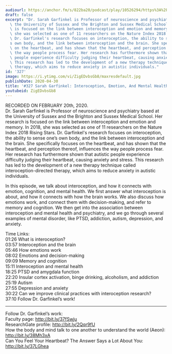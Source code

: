 ```yaml
---
audiourl: https://anchor.fm/s/822ba20/podcast/play/10526294/https%3A%2F%2Fd3ctxlq1ktw2nl.cloudfront.net%2Fproduction%2F2020-1-21%2F51601476-44100-2-a69a2120997a9.m4a
draft: false
excerpt: "Dr. Sarah Garfinkel is Professor of neuroscience and psychiatry based at\
  \ the University of Sussex and the Brighton and Sussex Medical School. Her research\
  \ is focused on the link between interoception and emotion and memory. In 2018,\
  \ she was selected as one of 11 researchers on the Nature Index 2018 Rising Stars.\
  \ Dr. Garfinkel's research focuses on interoception, the ability to sense one\u2019\
  s own body, and the link between interoception and the brain. She specifically focuses\
  \ on the heartbeat, and has shown that the heartbeat, and perception thereof, influences\
  \ the way people process fear. Her research has furthermore shown that autistic\
  \ people experience difficulty judging their heartbeat, causing anxiety and stress.\
  \ This research has led to the development of a new therapy technique called interoception-directed\
  \ therapy, which aims to reduce anxiety in autistic individuals."
id: '327'
image: https://i.ytimg.com/vi/ZigEDvbsGb8/maxresdefault.jpg
publishDate: 2020-04-30
title: '#327 Sarah Garfinkel: Interoception, Emotion, And Mental Health'
youtubeid: ZigEDvbsGb8
---
```

<div class="timelinks">

RECORDED ON FEBRUARY 20th, 2020.  
Dr. Sarah Garfinkel is Professor of neuroscience and psychiatry based at the University of Sussex and the Brighton and Sussex Medical School. Her research is focused on the link between interoception and emotion and memory. In 2018, she was selected as one of 11 researchers on the Nature Index 2018 Rising Stars. Dr. Garfinkel's research focuses on interoception, the ability to sense one’s own body, and the link between interoception and the brain. She specifically focuses on the heartbeat, and has shown that the heartbeat, and perception thereof, influences the way people process fear. Her research has furthermore shown that autistic people experience difficulty judging their heartbeat, causing anxiety and stress. This research has led to the development of a new therapy technique called interoception-directed therapy, which aims to reduce anxiety in autistic individuals.

In this episode, we talk about interoception, and how it connects with emotion, cognition, and mental health. We first answer what interoception is about, and how it connects with how the brain works. We also discuss how emotions work, and connect them with decision-making, and refer to memory and cognition. We then get into the association between interoception and mental health and psychiatry, and we go through several examples of mental disorder, like PTSD, addiction, autism, depression, and anxiety.

Time Links:  
<time>01:26</time> What is interoception?  
<time>03:57</time> Interoception and the brain  
<time>05:46</time> How emotions work  
<time>08:02</time> Emotions and decision-making  
<time>09:09</time> Memory and cognition  
<time>15:11</time> Interoception and mental health  
<time>18:25</time> PTSD and amygdala function  
<time>22:20</time> Insular cortex activation, binge drinking, alcoholism, and addiction  
<time>25:19</time> Autism  
<time>27:55</time> Depression and anxiety  
<time>30:22</time> Can we improve clinical practices with interoception research?  
<time>37:10</time> Follow Dr. Garfinkel’s work!

---

Follow Dr. Garfinkel’s work:  
Faculty page: http://bit.ly/37fSwju  
ResearchGate profile: http://bit.ly/2Qqr9fU  
How the body and mind talk to one another to understand the world (Aeon): http://bit.ly/38Mh3xA  
Can You Feel Your Heartbeat? The Answer Says a Lot About You: http://bit.ly/37LGhea
</div>

